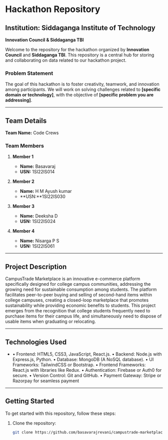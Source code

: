 # Hackathon Repository

## Institution: Siddaganga Institute of Technology  
**Innovation Council & Siddaganga TBI**

Welcome to the repository for the hackathon organized by **Innovation Council** and **Siddaganga TBI**. This repository is a central hub for storing and collaborating on data related to our hackathon project.

### Problem Statement

The goal of this hackathon is to foster creativity, teamwork, and innovation among participants. We will work on solving challenges related to **[specific domain or technology]**, with the objective of **[specific problem you are addressing]**.

---

## Team Details

**Team Name:** Code Crews

### Team Members

1. **Member 1**  
   - **Name:** Basavaraj  
   - **USN:**  1SI22IS014

2. **Member 2**  
   - **Name:** H M Ayush kumar 
   - **USN:**1SI22IS030

3. **Member 3**  
   - **Name:** Deeksha D 
   - **USN:** 1SI22IS024

4. **Member 4**  
   - **Name:** Nisarga P S  
   - **USN:** 1SI22IS061

---

## Project Description

CampusTrade Marketplace is an innovative e-commerce platform specifically designed for college campus communities, addressing the growing need for sustainable consumption among students. The platform facilitates peer-to-peer buying and selling of second-hand items within college campuses, creating a closed-loop marketplace that promotes sustainability while providing economic benefits to students. This project emerges from the recognition that college students frequently need to purchase items for their campus life, and simultaneously need to dispose of usable items when graduating or relocating. 

---

## Technologies Used

- • Frontend: HTML5, CSS3, JavaScript, React.js. 
• Backend: Node.js with Express.js, Python. 
• Database: MongoDB (A NoSQL database). 
• UI Frameworks: TailwindCSS or Bootstrap. 
• Frontend Frameworks: React.js with libraries like Redux. 
• Authentication: Firebase or Auth0 for secure. 
• Version Control: Git and GitHub. 
• Payment Gateway: Stripe or Razorpay for seamless payment 

---

## Getting Started

To get started with this repository, follow these steps:

1. Clone the repository:

   ```bash
   git clone https://github.com/basavarajrevani/campustrade-marketplace-.git
